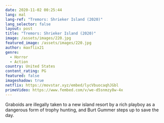 ```yaml
---
date: 2020-11-02 00:25:44
lang: mal
lang-ref: "Tremors: Shrieker Island (2020)"
lang_selector: false
layout: post
title: "Tremors: Shrieker Island (2020)"
image: /assets/images/220.jpg
featured_image: /assets/images/220.jpg
author: maxflix21
genre:
  - Horror
  - Action
country: United States
content_rating: PG
featured: false
imageshadow: true
netflix: https://movstar.xyz/embed/lycVbuocaqhJGbl
primeVideo: https://www.fembed.com/v/we-d5snmzy8w-4x
---
```

Graboids are illegally taken to a new island resort by a rich playboy as a dangerous form of trophy hunting, and Burt Gummer steps up to save the day.